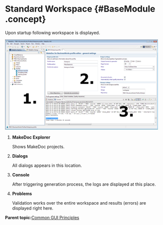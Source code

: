 # Standard Workspace {#BaseModule .concept}

Upon startup following workspace is displayed.

![Standard Workspace](img/workspace.png "Standard Workspace")

1.  **MakeDoc Explorer**

    Shows MakeDoc projects.

2.  **Dialogs**

    All dialogs appears in this location.

3.  **Console**

    After triggering generation process, the logs are displayed at this place.

4.  **Problems**

    Validation works over the entire workspace and results \(errors\) are displayed right here.


**Parent topic:**[Common GUI Principles](../../../modules/base/gui/index.md)

